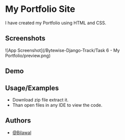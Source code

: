 
# My Portfolio Site

I have created my Portfolio using HTML and CSS.

## Screenshots

![App Screenshot](/Bytewise-Django-Track/Task 6 - My Portfolio/preview.png)

## Demo



## Usage/Examples

- Download zip file extract it.
- Than open files in any IDE to view the code.

## Authors

- [@Bilawal](https://github.com/bilawal21)

